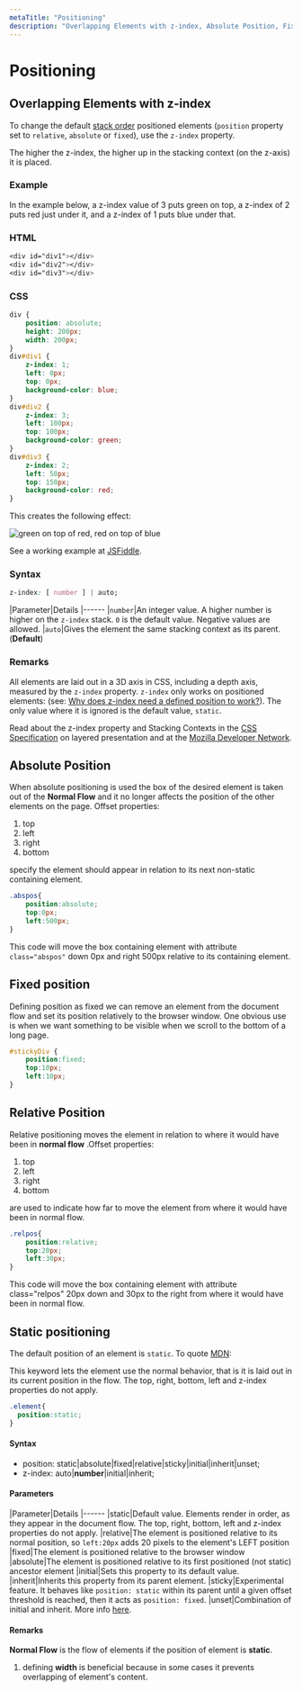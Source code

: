```yaml
---
metaTitle: "Positioning"
description: "Overlapping Elements with z-index, Absolute Position, Fixed position, Relative Position, Static positioning"
---
```


# Positioning




## Overlapping Elements with z-index


To change the default [stack order](https://developer.mozilla.org/en-US/docs/Web/CSS/CSS_Positioning/Understanding_z_index/The_stacking_context) positioned elements (`position` property set to `relative`, `absolute` or `fixed`), use the `z-index` property.

The higher the z-index, the higher up in the stacking context (on the z-axis) it is placed.

### Example

In the example below, a z-index value of 3 puts green on top, a z-index of 2 puts red just under it, and a z-index of 1 puts blue under that.

### HTML

```css
<div id="div1"></div>
<div id="div2"></div>
<div id="div3"></div>

```

### CSS

```css
div {
    position: absolute;
    height: 200px;
    width: 200px;
}
div#div1 {
    z-index: 1;
    left: 0px;
    top: 0px;
    background-color: blue;
}
div#div2 {
    z-index: 3;
    left: 100px;
    top: 100px;
    background-color: green;
}
div#div3 {
    z-index: 2;
    left: 50px;
    top: 150px;
    background-color: red;
}

```

This creates the following effect:

<img src="https://i.imgur.com/rhzQmfd.png" alt="green on top of red, red on top of blue" />

See a working example at [JSFiddle](https://jsfiddle.net/esnc10tq/).

### Syntax

```css
z-index: [ number ] | auto;

```

|Parameter|Details
|------
|`number`|An integer value. A higher number is higher on the `z-index` stack. `0` is the default value. Negative values are allowed.
|`auto`|Gives the element the same stacking context as its parent. (**Default**)

### Remarks

All elements are laid out in a 3D axis in CSS, including a depth axis, measured by the `z-index` property. `z-index` only works on positioned elements: (see: [Why does z-index need a defined position to work?](https://www.sitepoint.com/community/t/why-does-z-index-need-a-defined-position-to-work/46115)). The only value where it is ignored is the default value, `static`.

Read about the z-index property and Stacking Contexts in the [CSS Specification](https://drafts.csswg.org/css-position/#layered-presentation) on layered presentation and at the [Mozilla Developer Network](https://developer.mozilla.org/en-US/docs/Web/CSS/z-index).



## Absolute Position


When absolute positioning is used the box of the desired element is taken out of the **Normal Flow** and it no longer affects the position of the other elements on the page. Offset properties:

1. top
1. left
1. right
1. bottom

specify the element should appear in relation to its next non-static containing element.

```css
.abspos{
    position:absolute;
    top:0px;
    left:500px;
}    

```

This code will move the box containing element with attribute `class="abspos"` down 0px and right 500px relative to its containing element.



## Fixed position


Defining position as fixed we can remove an element from the document flow and set its position relatively to the browser window. One obvious use is when we want something to be visible when we scroll to the bottom of a long page.

```css
#stickyDiv {
    position:fixed;
    top:10px;
    left:10px;
}

```



## Relative Position


Relative positioning moves the element in relation to where it would have been in **normal flow** .Offset properties:

1. top
1. left
1. right
1. bottom

are used to indicate how far to move the element from where it would have been in normal flow.

```css
.relpos{
    position:relative;
    top:20px;
    left:30px;
}

```

This code will move the box containing element with attribute class="relpos" 20px down and 30px to the right from where it would have been in normal flow.



## Static positioning


The default position of an element is `static`. To quote [MDN](https://developer.mozilla.org/en-US/docs/Web/CSS/position#values):

> 
This keyword lets the element use the normal behavior, that is it is laid out in its current position in the flow.  The top, right, bottom, left and z-index properties do not apply.


```css
.element{
  position:static;
}

```



#### Syntax


- position: static|absolute|fixed|relative|sticky|initial|inherit|unset;
- z-index: auto|**number**|initial|inherit;



#### Parameters


|Parameter|Details
|------
|static|Default value. Elements render in order, as they appear in the document flow.  The top, right, bottom, left and z-index properties do not apply.
|relative|The element is positioned relative to its normal position, so `left:20px` adds 20 pixels to the element's LEFT position
|fixed|The element is positioned relative to the browser window
|absolute|The element is positioned relative to its first positioned (not static) ancestor element
|initial|Sets this property to its default value.
|inherit|Inherits this property from its parent element.
|sticky|Experimental feature. It behaves like `position: static` within its parent until a given offset threshold is reached, then it acts as `position: fixed`.
|unset|Combination of initial and inherit. More info [here](https://developer.mozilla.org/en-US/docs/Web/CSS/unset).



#### Remarks


**Normal Flow** is the flow of elements if the position of element is **static**.

1. defining **width** is beneficial because in some cases it prevents overlapping of element's content.


